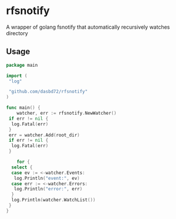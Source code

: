 # rfsnotify

A wrapper of golang fsnotify that automatically recursively watches directory

## Usage

```go
package main

import (
 "log"

 "github.com/dasbd72/rfsnotify"
)

func main() {
    watcher, err := rfsnotify.NewWatcher()
 if err != nil {
  log.Fatal(err)
 }
 err = watcher.Add(root_dir)
 if err != nil {
  log.Fatal(err)
 }

    for {
  select {
  case ev := <-watcher.Events:
   log.Println("event:", ev)
  case err := <-watcher.Errors:
   log.Println("error:", err)
  }
  log.Println(watcher.WatchList())
 }
}
```
